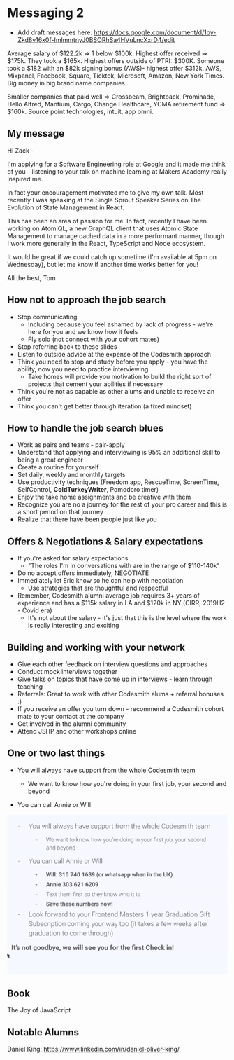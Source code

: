 # Messaging 2

- Add draft messages here: https://docs.google.com/document/d/1oy-Zkd8v16x0f-ImlmmtnyJ0BSORhSa4HVuLncXxrD4/edit

Average salary of $122.2k => 1 below $100k.
Highest offer received => $175k. They took a $165k.
Highest offers outside of PTRI: $300K. Someone took a $182 with an $82k signing bonus (AWS)- highest offer $312k.
AWS, Mixpanel, Facebook, Square, Ticktok, Microsoft, Amazon, New York Times. Big money in big brand name companies.

Smaller companies that paid well => Crossbeam, Brightback, Prominade, Hello Alfred, Mantium, Cargo, Change Healthcare, YCMA retirement fund => $160k. Source point technologies, intuit, app omni.

## My message

Hi Zack -

I'm applying for a Software Engineering role at Google and it made me think of you - listening to your talk on machine learning at Makers Academy really inspired me. 

In fact your encouragement motivated me to give my own talk. Most recently I was speaking at the Single Sprout Speaker Series on The Evolution of State Management in React.

This has been an area of passion for me. In fact, recently I have been working on AtomiQL, a new GraphQL client that uses Atomic State Management to manage cached data in a more performant manner, though I work more generally in the React, TypeScript and Node ecosystem.

It would be great if we could catch up sometime (I'm available at 5pm on Wednesday), but let me know if another time works better for you!

All the best,
Tom

## How not to approach the job search

- Stop communicating
  - Including because you feel ashamed by lack of progress - we're here for you and we know how it feels
  - Fly solo (not connect with your cohort mates)
- Stop referring back to these slides
- Listen to outside advice at the expense of the Codesmith approach
- Think you need to stop and study before you apply - you have the ability, now you need to practice interviewing
  - Take homes will provide you motivation to build the right sort of projects that cement your abilities if necessary
- Think you're not as capable as other alums and unable to receive an offer
- Think you can't get better through iteration (a fixed mindset)

## How to handle the job search blues

- Work as pairs and teams - pair-apply
- Understand that applying and interviewing is 95% an additional skill to being a great engineer
- Create a routine for yourself
- Set daily, weekly and monthly targets
- Use productivity techniques (Freedom app, RescueTime, ScreenTime, SelfControl, **ColdTurkeyWriter**, Pomodoro timer)
- Enjoy the take home assignments and be creative with them
- Recognize you are no a journey for the rest of your pro career and this is a short period on that journey
- Realize that there have been people just like you

## Offers & Negotiations & Salary expectations

- If you're asked for salary expectations
  - "The roles I'm in conversations with are in the range of $110-140k"
- Do no accept offers immediately, NEGOTIATE
- Immediately let Eric know so he can help with negotiation
  - Use strategies that are thoughtful and respectful
- Remember, Codesmith alumni average job requires 3+ years of experience and has a $115k salary in LA and $120k in NY (CIRR, 2019H2 - Covid era)
  - It's not about the salary - it's just that this is the level where the work is really interesting and exciting

## Building and working with your network

- Give each other feedback on interview questions and approaches
- Conduct mock interviews together
- Give talks on topics that have come up in interviews - learn through teaching
- Referrals: Great to work with other Codesmith alums + referral bonuses :)
- If you receive an offer you turn down - recommend a Codesmith cohort mate to your contact at the company
- Get involved in the alumni community
- Attend JSHP and other workshops online

## One or two last things

- You will always have support from the whole Codesmith team
  - We want to know how you're doing in your first job, your second and beyond

- You can call Annie or Will

![](2021-08-26-03-03-15.png)

## Book

The Joy of JavaScript

## Notable Alumns

Daniel King:
https://www.linkedin.com/in/daniel-oliver-king/
